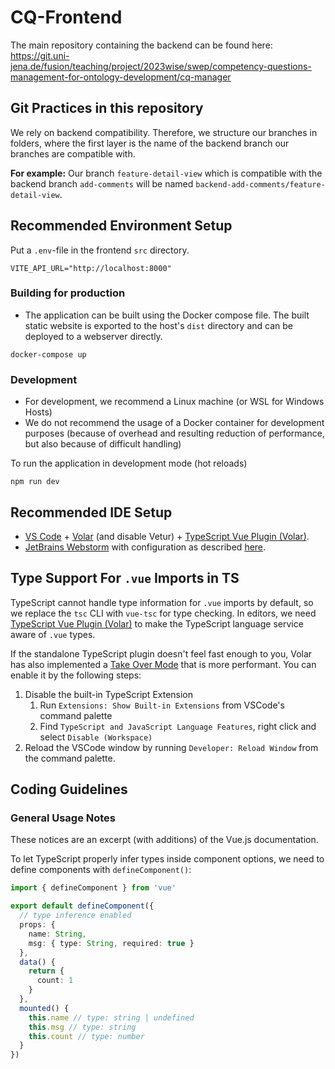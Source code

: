 # CQ-Frontend

The main repository containing the backend can be found here: https://git.uni-jena.de/fusion/teaching/project/2023wise/swep/competency-questions-management-for-ontology-development/cq-manager

## Git Practices in this repository
We rely on backend compatibility. Therefore, we structure our branches in folders, where
the first layer is the name of the backend branch our branches are compatible with.

**For example:**
Our branch `feature-detail-view` which is compatible with the backend branch `add-comments`
will be named `backend-add-comments/feature-detail-view`. 

## Recommended Environment Setup

Put a `.env`-file in the frontend `src` directory.

```env
VITE_API_URL="http://localhost:8000"
```

### Building for production
- The application can be built using the Docker compose file. The built static website is exported to the host's `dist` 
   directory and can be deployed to a webserver directly.

```shell
docker-compose up
```

### Development
- For development, we recommend a Linux machine (or WSL for Windows Hosts)
- We do not recommend the usage of a Docker container for development purposes (because of overhead and resulting 
   reduction of performance, but also because of difficult handling)

To run the application in development mode (hot reloads)
```shell
npm run dev
```

## Recommended IDE Setup

- [VS Code](https://code.visualstudio.com/) + [Volar](https://marketplace.visualstudio.com/items?itemName=Vue.volar) (and disable Vetur) + [TypeScript Vue Plugin (Volar)](https://marketplace.visualstudio.com/items?itemName=Vue.vscode-typescript-vue-plugin).
- [JetBrains Webstorm](https://www.jetbrains.com/webstorm/) with configuration as described [here](https://vuejs.org/guide/typescript/overview.html).

## Type Support For `.vue` Imports in TS

TypeScript cannot handle type information for `.vue` imports by default, so we replace the `tsc` CLI with `vue-tsc` for type checking. In editors, we need [TypeScript Vue Plugin (Volar)](https://marketplace.visualstudio.com/items?itemName=Vue.vscode-typescript-vue-plugin) to make the TypeScript language service aware of `.vue` types.

If the standalone TypeScript plugin doesn't feel fast enough to you, Volar has also implemented a [Take Over Mode](https://github.com/johnsoncodehk/volar/discussions/471#discussioncomment-1361669) that is more performant. You can enable it by the following steps:

1. Disable the built-in TypeScript Extension
   1. Run `Extensions: Show Built-in Extensions` from VSCode's command palette
   2. Find `TypeScript and JavaScript Language Features`, right click and select `Disable (Workspace)`
2. Reload the VSCode window by running `Developer: Reload Window` from the command palette.


## Coding Guidelines

### General Usage Notes
These notices are an excerpt (with additions) of the Vue.js documentation.

To let TypeScript properly infer types inside component options, we need to define components with `defineComponent()`:

```typescript
import { defineComponent } from 'vue'

export default defineComponent({
  // type inference enabled
  props: {
    name: String,
    msg: { type: String, required: true }
  },
  data() {
    return {
      count: 1
    }
  },
  mounted() {
    this.name // type: string | undefined
    this.msg // type: string
    this.count // type: number
  }
})
```